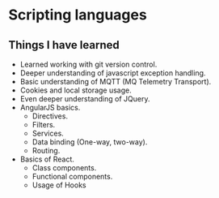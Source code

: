 # Scripting languages
## Things I have learned 
* Learned working with git version control.
* Deeper understanding of javascript exception handling.
* Basic understanding of MQTT (MQ Telemetry Transport).
* Cookies and local storage usage.
* Even deeper understanding of JQuery.
* AngularJS basics.
  * Directives.
  * Filters.
  * Services.
  * Data binding (One-way, two-way).
  * Routing.
* Basics of React.
  * Class components.
  * Functional components.
  * Usage of Hooks
